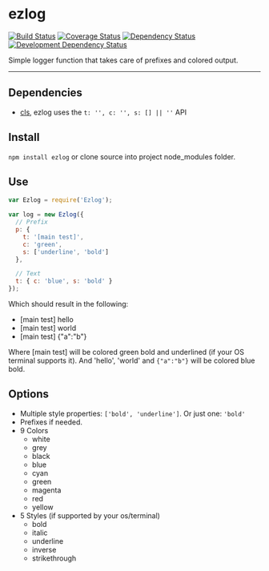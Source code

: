 ezlog
=====

[![Build Status](http://img.shields.io/travis/opensoars/ezlog.svg?style=flat)](https://travis-ci.org/opensoars/ezlog)
[![Coverage Status](http://img.shields.io/coveralls/opensoars/ezlog.svg?style=flat)](https://coveralls.io/r/opensoars/ezlog)
[![Dependency Status](https://david-dm.org/opensoars/ezlog.svg?style=flat)](https://david-dm.org/opensoars/ezlog)
[![Development Dependency Status](https://david-dm.org/opensoars/ezlog/dev-status.svg?style=flat)](https://david-dm.org/opensoars/ezlog#info=devDependencies&view=table)



Simple logger function that takes care of prefixes and colored output.


---

## Dependencies
* [cls](https://github.com/opensoars/cls), ezlog uses the `t: '', c: '', s: [] || ''` API


## Install
`npm install ezlog` or clone source into project node_modules folder.

## Use

```js
var Ezlog = require('Ezlog');

var log = new Ezlog({
  // Prefix
  p: {
    t: '[main test]',
    c: 'green',
    s: ['underline', 'bold']
  },

  // Text
  t: { c: 'blue', s: 'bold' }
});

```

Which should result in the following:

* [main test] hello
* [main test] world
* [main test] {"a":"b"}

Where [main test] will be colored green bold and underlined (if your OS terminal supports it). And 'hello', 'world' and `{"a":"b"}` will be colored blue bold.

## Options
* Multiple style properties: `['bold', 'underline']`. Or just one: `'bold'`
* Prefixes if needed.
* 9 Colors
  * white
  * grey
  * black
  * blue
  * cyan
  * green
  * magenta
  * red
  * yellow
* 5 Styles (if supported by your os/terminal)
  * bold
  * italic
  * underline
  * inverse
  * strikethrough
